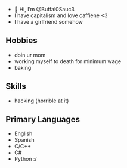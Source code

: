 - 👋 Hi, I’m @Buffal0Sauc3
- I have capitalism and love caffiene <3
- I have a girlfriend somehow

## Hobbies
- doin ur mom
- working myself to death for minimum wage
- baking

## Skills
- hacking (horrible at it)


## Primary Languages
- English
- Spanish
- C/C++
- C#
- Python :/
